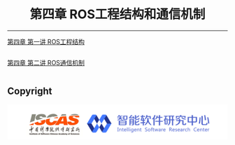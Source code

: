 # <center>第四章 ROS工程结构和通信机制</center>

---

[第四章 第一讲  ROS工程结构](https://github.com/YunxiangLuo/ros/tree/master/chapter4/class1)

> 

```

```

[第四章 第二讲 ROS通信机制](https://github.com/YunxiangLuo/ros/tree/master/chapter4/class2)

> 

```

```


## Copyright

![Logo](../joint_logo.png)
